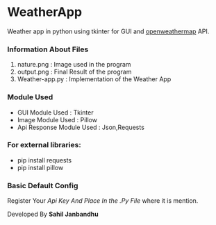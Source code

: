 # WeatherApp

Weather app in python using tkinter for GUI and [openweathermap](url) API.
### Information About Files

1. nature.png : Image used in the program
2. output.png : Final Result of the program
3. Weather-app.py : Implementation of the Weather App
### Module Used

- GUI Module Used : Tkinter
- Image Module Used : Pillow
- Api Response Module Used : Json,Requests
### For external libraries:

- pip install requests
- pip install pillow

### Basic Default Config

Register Your _Api Key And Place In the .Py File_ where it is mention.

Developed By **Sahil Janbandhu**
